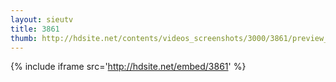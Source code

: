 ```yaml
---
layout: sieutv
title: 3861
thumb: http://hdsite.net/contents/videos_screenshots/3000/3861/preview_360p.mp4.jpg
---
```

{% include iframe src='http://hdsite.net/embed/3861' %}
 

